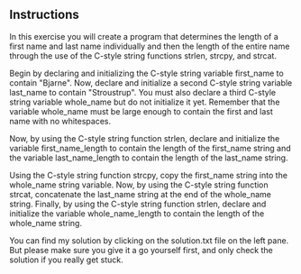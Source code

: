 ## Instructions

In this exercise you will create a program that determines the length of a first name and last name individually and then the length of the entire name through the use of the C-style string functions strlen, strcpy, and strcat.

Begin by declaring and initializing the C-style string variable first_name to contain "Bjarne".
Now, declare and initialize a second C-style string variable last_name to contain "Stroustrup".
You must also declare a third C-style string variable whole_name but do not initialize it yet. Remember that the variable whole_name must be large enough to contain the first and last name with no whitespaces.

Now, by using the C-style string function strlen, declare and initialize the variable first_name_length to contain the length of the first_name string and the variable last_name_length to contain the length of the last_name string.


Using the C-style string function strcpy, copy the first_name string into the whole_name string variable.
Now, by using the C-style string function strcat, concatenate the last_name string at the end of the whole_name string.
Finally, by using the C-style string function strlen, declare and initialize the variable whole_name_length to contain the length of the whole_name string.

You can find my solution by clicking on the solution.txt file on the left pane. But please make sure you give it a go yourself first, and only check the solution if you really get stuck.